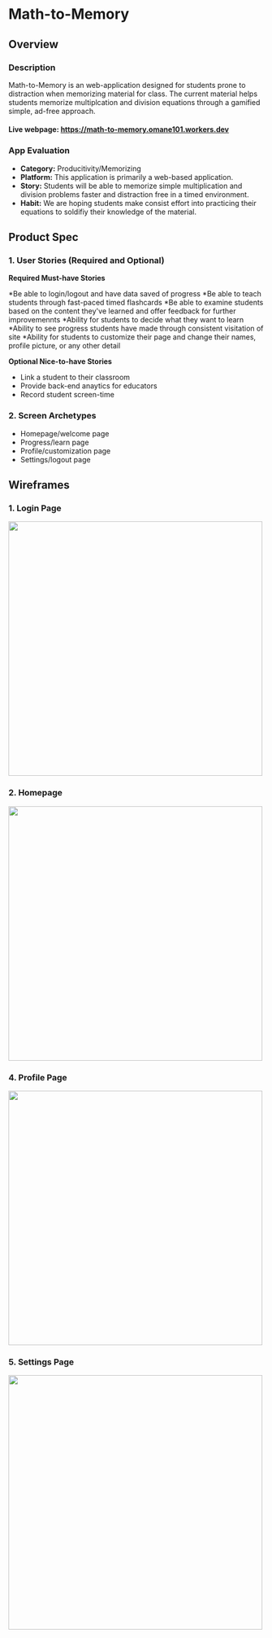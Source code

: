 # Math-to-Memory

## Overview
### Description
Math-to-Memory is an web-application designed for students prone to distraction when memorizing material for class. The current material helps students memorize multiplcation and division equations through a gamified simple, ad-free approach. 

#### Live webpage: https://math-to-memory.omane101.workers.dev

### App Evaluation
- **Category:** Producitivity/Memorizing
- **Platform:** This application is primarily a web-based application.
- **Story:** Students will be able to memorize simple multiplication and division problems faster and distraction free in a timed environment. 
- **Habit:** We are hoping students make consist effort into practicing their equations to soldifiy their knowledge of the material.

## Product Spec
### 1. User Stories (Required and Optional)
**Required Must-have Stories**

*Be able to login/logout and have data saved of progress
*Be able to teach students through fast-paced timed flashcards
*Be able to examine students based on the content they've learned and offer feedback for further improvemennts
*Ability for students to decide what they want to learn
*Ability to see progress students have made through consistent visitation of site
*Ability for students to customize their page and change their names, profile picture, or any other detail


**Optional Nice-to-have Stories**

* Link a student to their classroom
* Provide back-end anaytics for educators 
* Record student screen-time

### 2. Screen Archetypes

* Homepage/welcome page
* Progress/learn page
* Profile/customization page
* Settings/logout page

## Wireframes 

### 1. Login Page
<img src="https://i.postimg.cc/HLmbBMvw/Screen-Shot-2020-12-25-at-6-36-22-PM.png" width=500><br>
### 2. Homepage 
<img src="https://i.postimg.cc/7Z32G6Pf/Screen-Shot-2020-12-25-at-6-36-56-PM.png" width=500><br>
### 4. Profile Page
<img src="https://i.postimg.cc/bY5b4WFN/Screen-Shot-2020-12-25-at-6-36-49-PM.png.png" width=500><br>
### 5. Settings Page
<img src="https://i.postimg.cc/mDXML5Lj/Screen-Shot-2020-12-25-at-6-36-32-PM.png" width=500><br>
